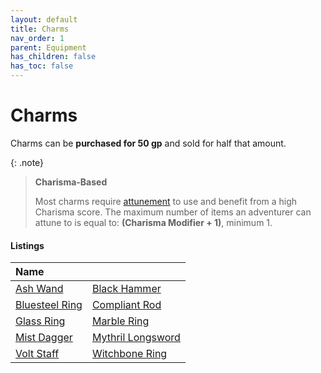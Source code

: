 ```yaml
---
layout: default
title: Charms
nav_order: 1
parent: Equipment
has_children: false
has_toc: false
---
```


# Charms

Charms can be **purchased for 50 gp** and sold for half that amount.

{: .note}
> **Charisma-Based**
>
> Most charms require [attunement](../../adventuring/mechanics/attunement) to use and benefit from a high Charisma score. The maximum number of items an adventurer can attune to is equal to: **(Charisma Modifier + 1)**, minimum 1.

#### Listings

| Name                                                       |                                                                  |
| :--------------------------------------------------------- | :--------------------------------------------------------------- |
| [Ash Wand](../../../data/magic_items/ash_wand)             | [Black Hammer](../../../data/magic_items/black_hammer)           |
| [Bluesteel Ring](../../../data/magic_items/bluesteel_ring) | [Compliant Rod](../../../data/magic_items/compliant_rod)         |
| [Glass Ring](../../../data/magic_items/glass_ring)         | [Marble Ring](../../../data/magic_items/marble_ring)             |
| [Mist Dagger](../../../data/magic_items/mist_dagger)       | [Mythril Longsword](../../../data/magic_items/mythril_longsword) |
| [Volt Staff](../../../data/magic_items/volt_staff)         | [Witchbone Ring](../../../data/magic_items/witchbone_ring)       |
